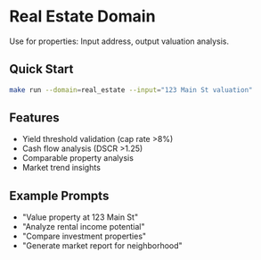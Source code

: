 # Real Estate Domain

Use for properties: Input address, output valuation analysis.

## Quick Start
```bash
make run --domain=real_estate --input="123 Main St valuation"
```

## Features
- Yield threshold validation (cap rate >8%)
- Cash flow analysis (DSCR >1.25)
- Comparable property analysis
- Market trend insights

## Example Prompts
- "Value property at 123 Main St"
- "Analyze rental income potential"
- "Compare investment properties"
- "Generate market report for neighborhood"